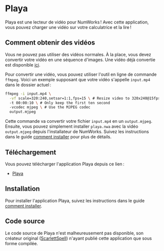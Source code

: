 # Playa

Playa est une lecteur de vidéo pour NumWorks ! Avec cette application, vous
pouvez charger une vidéo sur votre calculatrice et la lire !

## Comment obtenir des vidéos

Vous ne pouvez pas utiliser des vidéos normales. À la place, vous devez
convertir votre vidéo en une séquence d'images. Une vidéo déjà convertie est
disponible [ici](https://yaya-cout.github.io/Nwagyu/assets/video.bin).

Pour convertir une vidéo, vous pouvez utiliser l'outil en ligne de commande
`ffmpeg`. Voici un exemple supposant que votre vidéo s'appelle `input.mp4` dans
le dossier actuel :

```bash
ffmpeg -i input.mp4 \
  -vf scale=320:240,setsar=1:1,fps=15 \ # Resize video to 320x240@15fps
  -t 00:00:10 \ # Only keep the first ten second
  -vcodec mjpeg \ # Use the MJPEG codec
  output.mjpeg
```

Cette commande va convertir votre fichier `input.mp4` en un `output.mjpeg`.
Ensuite, vous pouvez simplement installer `playa.nwa` avec la vidéo
`output.mjpeg` depuis l'installateur de NumWorks. Suivez les instructions dans
le guide [comment installer](../help/how-to-install.md) pour plus de détails.

## Téléchargement

Vous pouvez télécharger l'application Playa depuis ce lien :

- [Playa](https://yaya-cout.github.io/Nwagyu/assets/apps/playa.nwa)

## Installation

Pour installer l'application Playa, suivez les instructions dans le guide
[comment installer](../help/how-to-install.md).

## Code source

Le code source de Playa n'est malheureusement pas disponible, son créateur
original ([ScarlettSpell](https://github.com/ScarlettSpell)) n'ayant publié
cette application que sous forme compilée.
